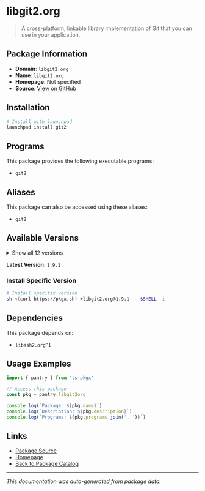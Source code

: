 # libgit2.org

> A cross-platform, linkable library implementation of Git that you can use in your application.

## Package Information

- **Domain**: `libgit2.org`
- **Name**: `libgit2.org`
- **Homepage**: Not specified
- **Source**: [View on GitHub](https://github.com/pkgxdev/pantry/tree/main/projects/libgit2.org/package.yml)

## Installation

```bash
# Install with launchpad
launchpad install git2
```

## Programs

This package provides the following executable programs:

- `git2`

## Aliases

This package can also be accessed using these aliases:

- `git2`

## Available Versions

<details>
<summary>Show all 12 versions</summary>

- `1.9.1`, `1.9.0`, `1.8.4`, `1.8.3`, `1.8.2`
- `1.8.1`, `1.8.0`, `1.7.2`, `1.7.1`, `1.7.0`
- `1.6.5`, `1.6.4`

</details>

**Latest Version**: `1.9.1`

### Install Specific Version

```bash
# Install specific version
sh <(curl https://pkgx.sh) +libgit2.org@1.9.1 -- $SHELL -i
```

## Dependencies

This package depends on:

- `libssh2.org^1`

## Usage Examples

```typescript
import { pantry } from 'ts-pkgx'

// Access this package
const pkg = pantry.libgit2org

console.log(`Package: ${pkg.name}`)
console.log(`Description: ${pkg.description}`)
console.log(`Programs: ${pkg.programs.join(', ')}`)
```

## Links

- [Package Source](https://github.com/pkgxdev/pantry/tree/main/projects/libgit2.org/package.yml)
- [Homepage](#)
- [Back to Package Catalog](../package-catalog.md)

---

*This documentation was auto-generated from package data.*
